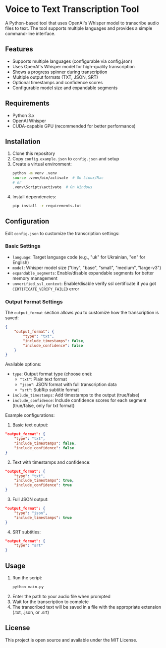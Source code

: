 # Voice to Text Transcription Tool

A Python-based tool that uses OpenAI's Whisper model to transcribe audio files to text. The tool supports multiple languages and provides a simple command-line interface.

## Features

- Supports multiple languages (configurable via config.json)
- Uses OpenAI's Whisper model for high-quality transcription
- Shows a progress spinner during transcription
- Multiple output formats (TXT, JSON, SRT)
- Optional timestamps and confidence scores
- Configurable model size and expandable segments

## Requirements

- Python 3.x
- OpenAI Whisper
- CUDA-capable GPU (recommended for better performance)

## Installation

1. Clone this repository
2. Copy `config.example.json` to `config.json` and setup
3. Create a virtual environment:
   ```bash
   python -m venv .venv
   source .venv/bin/activate  # On Linux/Mac
   # or
   .venv\Scripts\activate  # On Windows
   ```
4. Install dependencies:
   ```bash
   pip install -r requirements.txt
   ```

## Configuration

Edit `config.json` to customize the transcription settings:

### Basic Settings
- `language`: Target language code (e.g., "uk" for Ukrainian, "en" for English)
- `model`: Whisper model size ("tiny", "base", "small", "medium", "large-v3")
- `expandable_segments`: Enable/disable expandable segments for better memory management
- `unverified_ssl_context`: Enable/disable verify ssl certificate if you got `CERTIFICATE_VERIFY_FAILED` error

### Output Format Settings
The `output_format` section allows you to customize how the transcription is saved:

```json
{
    "output_format": {
        "type": "txt",
        "include_timestamps": false,
        "include_confidence": false
    }
}
```

Available options:
- `type`: Output format type (choose one):
  - `"txt"`: Plain text format
  - `"json"`: JSON format with full transcription data
  - `"srt"`: SubRip subtitle format
- `include_timestamps`: Add timestamps to the output (true/false)
- `include_confidence`: Include confidence scores for each segment (true/false, only for txt format)

Example configurations:

1. Basic text output:
```json
"output_format": {
    "type": "txt",
    "include_timestamps": false,
    "include_confidence": false
}
```

2. Text with timestamps and confidence:
```json
"output_format": {
    "type": "txt",
    "include_timestamps": true,
    "include_confidence": true
}
```

3. Full JSON output:
```json
"output_format": {
    "type": "json",
    "include_timestamps": true
}
```

4. SRT subtitles:
```json
"output_format": {
    "type": "srt"
}
```

## Usage

1. Run the script:
   ```bash
   python main.py
   ```
2. Enter the path to your audio file when prompted
3. Wait for the transcription to complete
4. The transcribed text will be saved in a file with the appropriate extension (.txt, .json, or .srt)

## License

This project is open source and available under the MIT License. 